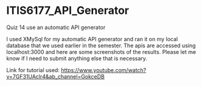 # ITIS6177_API_Generator
Quiz 14 use an automatic API generator

I used XMySql for my automatic API generator and ran it on my local database that we used earlier in the semester. The apis are accessed using localhost:3000 and here are some screenshots of the results. Please let me know if I need to submit anything else that is necessary.

Link for tutorial used: https://www.youtube.com/watch?v=7GF31UAclr4&ab_channel=GokceDB
